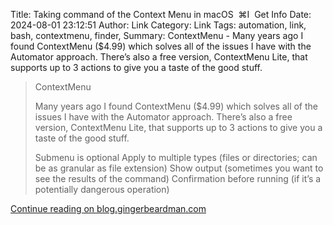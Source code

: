 Title: Taking command of the Context Menu in macOS  ⌘I  Get Info
Date: 2024-08-01 23:12:51
Author: Link
Category: Link
Tags: automation, link, bash, contextmenu, finder,
Summary: ContextMenu - Many years ago I found ContextMenu ($4.99) which solves all of the issues I have with the Automator approach. There’s also a free version, ContextMenu Lite, that supports up to 3 actions to give you a taste of the good stuff.

> ContextMenu
>
> Many years ago I found ContextMenu ($4.99) which solves all of the issues I have with the Automator approach. There’s also a free version, ContextMenu Lite, that supports up to 3 actions to give you a taste of the good stuff.
>
> Submenu is optional
> Apply to multiple types (files or directories; can be as granular as file extension)
> Show output (sometimes you want to see the results of the command)
> Confirmation before running (if it’s a potentially dangerous operation)

[Continue reading on blog.gingerbeardman.com](https://blog.gingerbeardman.com/2024/07/30/taking-command-of-the-context-menu-in-macos/)
